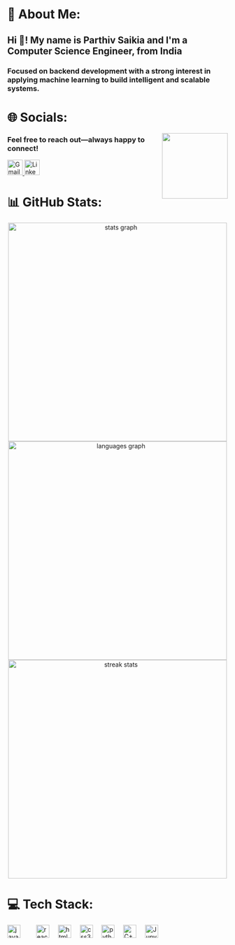 # 💫 About Me:
<h2 align="left">Hi 👋! My name is Parthiv Saikia and I'm a Computer Science Engineer, from India</h2>
<h3>Focused on backend development with a strong interest in applying machine learning to build intelligent and scalable systems.</h3>

 # 🌐 Socials:
 <img align="right" height="150" src="https://media3.giphy.com/media/v1.Y2lkPTc5MGI3NjExbmN1dzVoODFscmQ5OTgwa2d1N3Y3aTd1cnpnNHY1aGp0bndyZDd1diZlcD12MV9pbnRlcm5hbF9naWZfYnlfaWQmY3Q9Zw/78XCFBGOlS6keY1Bil/giphy.gif" />
 <h3>Feel free to reach out—always happy to connect!</h3>
<div align="left">
  <a href="mailto:parthivsaikia0226@gmail.com" target="_blank">
  <img src="https://img.shields.io/static/v1?message=Gmail&logo=gmail&label=&color=D14836&logoColor=white&labelColor=&style=for-the-badge" height="35" alt="Gmail logo" />
</a>

<a href="https://www.linkedin.com/in/parthiv-saikia-a94357220/" target="_blank">
  <img src="https://img.shields.io/static/v1?message=LinkedIn&logo=linkedin&label=&color=0077B5&logoColor=white&labelColor=&style=for-the-badge" height="35" alt="LinkedIn logo" />
</a>

</div>




# 📊 GitHub Stats:




<div align="center">
  <!-- GitHub Stats -->
<img src="https://github-readme-stats.vercel.app/api?username=Parthiv-Saikia&hide_title=false&hide_rank=false&show_icons=true&include_all_commits=true&count_private=true&disable_animations=false&theme=dracula&locale=en&hide_border=false" width="500" alt="stats graph" />

<!-- Top Languages -->
<img src="https://github-readme-stats.vercel.app/api/top-langs?username=Parthiv-Saikia&locale=en&hide_title=false&layout=compact&card_width=400&langs_count=5&theme=dracula&hide_border=false" width="500" alt="languages graph" />

<!-- Streak Stats -->
<img src="https://github-readme-streak-stats.herokuapp.com/?user=Parthiv-Saikia&theme=tokyonight&hide_border=false" width="500" alt="streak stats" />


</div>




# 💻 Tech Stack:

<div align="left">
  <img src="https://cdn.jsdelivr.net/gh/devicons/devicon/icons/javascript/javascript-original.svg" height="30" alt="javascript logo"  />
  <img width="12" />
  <img width="12" />
  <img src="https://cdn.jsdelivr.net/gh/devicons/devicon/icons/react/react-original.svg" height="30" alt="react logo"  />
  <img width="12" />
  <img src="https://cdn.jsdelivr.net/gh/devicons/devicon/icons/html5/html5-original.svg" height="30" alt="html5 logo"  />
  <img width="12" />
  <img src="https://cdn.jsdelivr.net/gh/devicons/devicon/icons/css3/css3-original.svg" height="30" alt="css3 logo"  />
  <img width="12" />
  <img src="https://cdn.jsdelivr.net/gh/devicons/devicon/icons/python/python-original.svg" height="30" alt="python logo"  />
  <img width="12" />
  <img src="https://cdn.jsdelivr.net/gh/devicons/devicon/icons/cplusplus/cplusplus-original.svg" height="30" alt="C++ logo" />
<img width="12" />
<img src="https://cdn.jsdelivr.net/gh/devicons/devicon/icons/jupyter/jupyter-original.svg" height="30" alt="Jupyter Notebook logo" />
</div>




<br clear="both">













###
